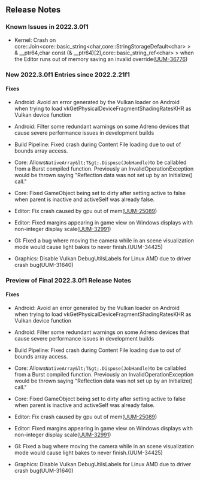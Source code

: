 ## Release Notes

### Known Issues in 2022.3.0f1

-   Kernel: Crash on core::Join\<core::basic_string\<char,core::StringStorageDefault\<char\> \> & \_\_ptr64,char const (& \_\_ptr64)\[2\],core::basic_string_ref\<char\> \> when the Editor runs out of memory saving an invalid override([UUM-36776](https://issuetracker.unity3d.com/issues/crash-on-core-join-core-basic-string-char-core-stringstoragedefault-and-ptr64-char-const-and-ptr64-2-core-basic-string-ref-when-the-editor-runs-out-of-memory-saving-an-invalid-override))

### New 2022.3.0f1 Entries since 2022.2.21f1

#### Fixes

-   Android: Avoid an error generated by the Vulkan loader on Android when trying to load vkGetPhysicalDeviceFragmentShadingRatesKHR as Vulkan device function

-   Android: Filter some redundant warnings on some Adreno devices that cause severe performance issues in development builds

-   Build Pipeline: Fixed crash during Content File loading due to out of bounds array access.

-   Core: Allows` NativeArray&lt;T&gt;.Dispose(JobHandle) `to be callabled from a Burst compiled function. Previously an InvalidOperationException would be thrown saying \"Reflection data was not set up by an Initialize() call.\"

-   Core: Fixed GameObject being set to dirty after setting active to false when parent is inactive and activeSelf was already false.

-   Editor: Fix crash caused by gpu out of mem([UUM-25089](https://issuetracker.unity3d.com/issues/linux-crash-with-multiple-stack-traces-when-opening-a-project-created-from-test-track-template))

-   Editor: Fixed margins appearing in game view on Windows displays with non-integer display scale([UUM-32991](https://issuetracker.unity3d.com/issues/game-view-has-huge-borders-around-when-free-aspect-is-selected-on-windows-machine))

-   GI: Fixed a bug where moving the camera while in an scene visualization mode would cause light bakes to never finish.(UUM-34425)

-   Graphics: Disable Vulkan DebugUtilsLabels for Linux AMD due to driver crash bug(UUM-31640)

### Preview of Final 2022.3.0f1 Release Notes

#### Fixes

-   Android: Avoid an error generated by the Vulkan loader on Android when trying to load vkGetPhysicalDeviceFragmentShadingRatesKHR as Vulkan device function

-   Android: Filter some redundant warnings on some Adreno devices that cause severe performance issues in development builds

-   Build Pipeline: Fixed crash during Content File loading due to out of bounds array access.

-   Core: Allows` NativeArray&lt;T&gt;.Dispose(JobHandle) `to be callabled from a Burst compiled function. Previously an InvalidOperationException would be thrown saying \"Reflection data was not set up by an Initialize() call.\"

-   Core: Fixed GameObject being set to dirty after setting active to false when parent is inactive and activeSelf was already false.

-   Editor: Fix crash caused by gpu out of mem([UUM-25089](https://issuetracker.unity3d.com/issues/linux-crash-with-multiple-stack-traces-when-opening-a-project-created-from-test-track-template))

-   Editor: Fixed margins appearing in game view on Windows displays with non-integer display scale([UUM-32991](https://issuetracker.unity3d.com/issues/game-view-has-huge-borders-around-when-free-aspect-is-selected-on-windows-machine))

-   GI: Fixed a bug where moving the camera while in an scene visualization mode would cause light bakes to never finish.(UUM-34425)

-   Graphics: Disable Vulkan DebugUtilsLabels for Linux AMD due to driver crash bug(UUM-31640)

